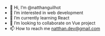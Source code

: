 - 👋 Hi, I’m @natthanguilhot
- 👀 I’m interested in web development
- 🌱 I’m currently learning React
- 💞️ I’m looking to collaborate on Vue project
- 📫 How to reach me natthan.dev@gmail.com
<!---
natthanguilhot/natthanguilhot is a ✨ special ✨ repository because its `README.md` (this file) appears on your GitHub profile.
You can click the Preview link to take a look at your changes.
--->
